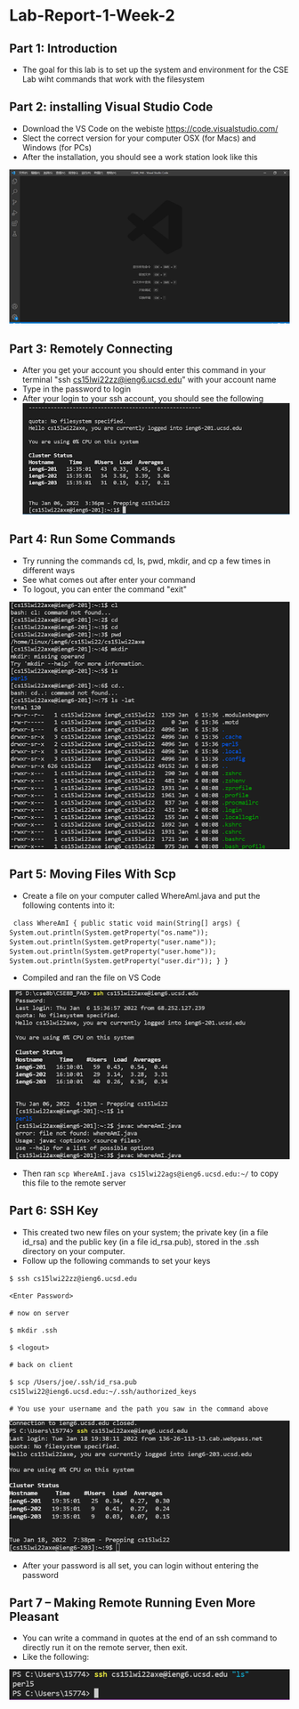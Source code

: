 # Lab-Report-1-Week-2

## Part 1: Introduction
* The goal for this lab is to set up the system and environment for the CSE Lab wiht commands that work with the filesystem

## Part 2: installing Visual Studio Code
* Download the VS Code on the webiste https://code.visualstudio.com/
* Slect the correct version for your computer OSX (for Macs) and Windows (for PCs)
* After the installation, you should see a work station look like this

![Image](LR1.png)


## Part 3: Remotely Connecting
* After you get your account you should enter this command in your terminal "ssh cs15lwi22zz@ieng6.ucsd.edu" with your account name
* Type in the password to login
* After your login to your ssh account, you should see the following ![Image](LR2.png)

## Part 4: Run Some Commands
* Try running the commands cd, ls, pwd, mkdir, and cp a few times in different ways
* See what comes out after enter your command
* To logout, you can enter the command "exit"

![Image](LR3.png)

## Part 5: Moving Files With Scp
* Create a file on your computer called WhereAmI.java and put the following contents into it:

` class WhereAmI {
  public static void main(String[] args) {
    System.out.println(System.getProperty("os.name"));
    System.out.println(System.getProperty("user.name"));
    System.out.println(System.getProperty("user.home"));
    System.out.println(System.getProperty("user.dir"));
  }
}`
* Compiled and ran the file on VS Code

![Image](LR4.png)
* Then ran `scp WhereAmI.java cs15lwi22ags@ieng6.ucsd.edu:~/` to copy this file to the remote server

## Part 6: SSH Key
* This created two new files on your system; the private key (in a file id_rsa) and the public key (in a file id_rsa.pub), stored in the .ssh directory on your computer.
* Follow up the following commands to set your keys

`$ ssh cs15lwi22zz@ieng6.ucsd.edu`

`<Enter Password>`

`# now on server`

`$ mkdir .ssh`

`$ <logout>`

`# back on client`

`$ scp /Users/joe/.ssh/id_rsa.pub cs15lwi22@ieng6.ucsd.edu:~/.ssh/authorized_keys`

`# You use your username and the path you saw in the command above `

![Image](LR5.png)
* After your password is all set, you can login without entering the password

## Part 7 – Making Remote Running Even More Pleasant
* You can write a command in quotes at the end of an ssh command to directly run it on the remote server, then exit.
* Like the following:

![Image](LR6.png)
